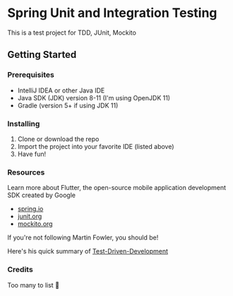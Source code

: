 # Spring Unit and Integration Testing

This is a test project for TDD, JUnit, Mockito

## Getting Started
### Prerequisites
- IntelliJ IDEA or other Java IDE
- Java SDK (JDK) version 8-11 (I'm using OpenJDK 11)
- Gradle (version 5+ if using JDK 11)

### Installing
1. Clone or download the repo
2. Import the project into your favorite IDE (listed above)
3. Have fun!

### Resources
Learn more about Flutter, the open-source mobile application development SDK created by Google
- [spring.io](https://spring.io/)
- [junit.org](https://junit.org/junit4/)
- [mockito.org](https://site.mockito.org/)

If you're not following Martin Fowler, you should be!

Here's his quick summary of
[Test-Driven-Development](https://martinfowler.com/bliki/TestDrivenDevelopment.html)

### Credits
Too many to list 🤦